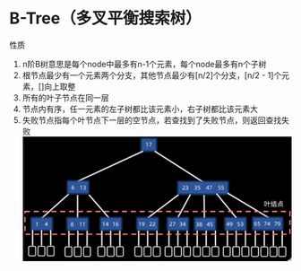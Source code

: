 # B-Tree（多叉平衡搜索树）
性质
1. n阶B树意思是每个node中最多有n-1个元素，每个node最多有n个子树
2. 根节点最少有一个元素两个分支，其他节点最少有[n/2]个分支，[n/2 - 1]个元素，[]向上取整
4. 所有的叶子节点在同一层
5. 节点内有序，任一元素的左子树都比该元素小，右子树都比该元素大
6. 失败节点指每个叶节点下一层的空节点，若查找到了失败节点，则返回查找失败
![输入图片说明](/imgs/2025-02-25/oWMpTPpjSkTN9HYo.png)

<!--stackedit_data:
eyJoaXN0b3J5IjpbMTgxOTUwMTA1MiwyNTI3MDI5OTddfQ==
-->